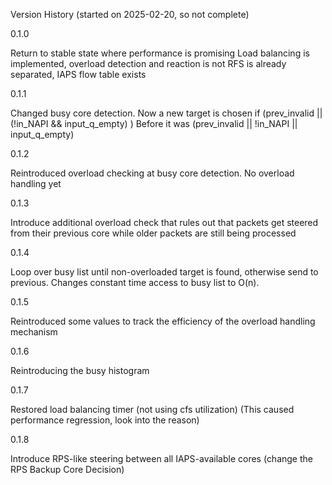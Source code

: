 Version History (started on 2025-02-20, so not complete)

0.1.0

Return to stable state where performance is promising
Load balancing is implemented, overload detection and reaction is not
RFS is already separated, IAPS flow table exists


0.1.1

Changed busy core detection.
Now a new target is chosen if
(prev_invalid || (!in_NAPI && input_q_empty) )
Before it was
(prev_invalid || !in_NAPI || input_q_empty)

0.1.2

Reintroduced overload checking at busy core detection.
No overload handling yet

0.1.3

Introduce additional overload check that rules out that packets get steered from their previous core while older packets are still being processed

0.1.4

Loop over busy list until non-overloaded target is found, otherwise send to previous.
Changes constant time access to busy list to O(n). 

0.1.5

Reintroduced some values to track the efficiency of the overload handling mechanism

0.1.6

Reintroducing the busy histogram

0.1.7

Restored load balancing timer (not using cfs utilization)
(This caused performance regression, look into the reason)

0.1.8

Introduce RPS-like steering between all IAPS-available cores (change the RPS Backup Core Decision)

